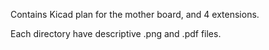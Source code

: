 Contains Kicad plan for the mother board, and 4 extensions.

Each directory have descriptive .png and .pdf files.
